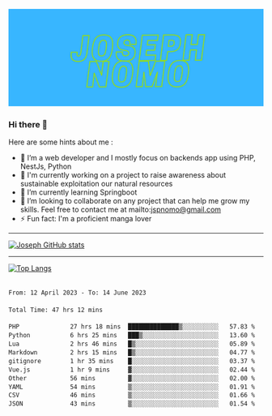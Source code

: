 ![Banner of my profile!](/Joseph_NOMO.png "Banner")

### Hi there 👋

Here are some hints about me :

- 🔭 I’m a web developer and I mostly focus on backends app using PHP, NestJs, Python
- 🦁 I'm currently working on a project to raise awareness about sustainable exploitation our natural resources
- 🌱 I’m currently learning Springboot
- 👯 I’m looking to collaborate on any project that can help me grow my skills. Feel free to contact me at mailto:jspnomo@gmail.com
- ⚡ Fun fact: I'm a proficient manga lover

---

[![Joseph GitHub stats](https://github-readme-stats-seven-sigma-53.vercel.app/api?username=Jspascal)](https://github.com/Jspascal/github-readme-stats)

---

[![Top Langs](https://github-readme-stats-seven-sigma-53.vercel.app/api/top-langs/?username=Jspascal&layout=compact)](https://github.com/Jspascal/github-readme-stats)

<!--START_SECTION:waka-->

```txt

From: 12 April 2023 - To: 14 June 2023

Total Time: 47 hrs 12 mins

PHP              27 hrs 18 mins  ██████████████▒░░░░░░░░░░   57.83 %
Python           6 hrs 25 mins   ███▒░░░░░░░░░░░░░░░░░░░░░   13.60 %
Lua              2 hrs 46 mins   █▒░░░░░░░░░░░░░░░░░░░░░░░   05.89 %
Markdown         2 hrs 15 mins   █▒░░░░░░░░░░░░░░░░░░░░░░░   04.77 %
gitignore        1 hr 35 mins    █░░░░░░░░░░░░░░░░░░░░░░░░   03.37 %
Vue.js           1 hr 9 mins     ▓░░░░░░░░░░░░░░░░░░░░░░░░   02.44 %
Other            56 mins         ▓░░░░░░░░░░░░░░░░░░░░░░░░   02.00 %
YAML             54 mins         ▒░░░░░░░░░░░░░░░░░░░░░░░░   01.91 %
CSV              46 mins         ▒░░░░░░░░░░░░░░░░░░░░░░░░   01.66 %
JSON             43 mins         ▒░░░░░░░░░░░░░░░░░░░░░░░░   01.54 %


```

<!--END_SECTION:waka-->
